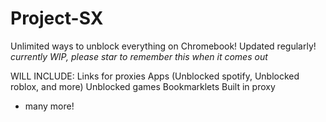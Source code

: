 # Project-SX
Unlimited ways to unblock everything on Chromebook! Updated regularly!
*currently WIP, please star to remember this when it comes out* 
  
  WILL INCLUDE:
  Links for proxies
  Apps (Unblocked spotify, Unblocked roblox, and more)
  Unblocked games
  Bookmarklets
  Built in proxy
  + many more!
